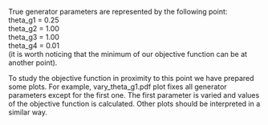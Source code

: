 True generator parameters are represented by the following point: \
theta_g1 = 0.25 \
theta_g2 = 1.00 \
theta_g3 = 1.00 \
theta_g4 = 0.01 \
(it is worth noticing that the minimum of our objective function can be at another point).

To study the objective function in proximity to this point we have prepared some plots.
For example, vary_theta_g1.pdf plot fixes all generator parameters except for the first one.
The first parameter is varied and values of the objective function is calculated.
Other plots should be interpreted in a similar way.
